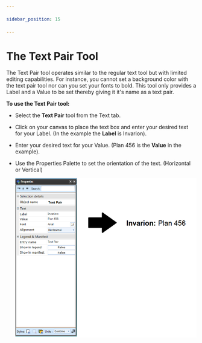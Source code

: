 ```yaml
---

sidebar_position: 15

---
```

# The Text Pair Tool 

The Text Pair tool operates similar to the regular text tool but with limited editing capabilities. For instance, you cannot set a background color with the text pair tool nor can you set your fonts to bold. This tool only provides a Label and a Value to be set thereby giving it it's name as a text pair.

**To use the Text Pair tool:**

 - Select the **Text Pair** tool from the Text tab.
 - Click on your canvas to place the text box and enter your desired text for your Label. (In the example the **Label** is Invarion).
 - Enter your desired text for your Value. (Plan 456 is the **Value** in the example).
 - Use the Properties Palette to set the orientation of the text. (Horizontal or Vertical)

    ![Text_Pair_Properties_Palette_and_Outcome](./assets/Text_Pair_Properties_Palette_and_Outcome.png)

